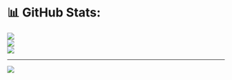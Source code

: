 # 📊 GitHub Stats:
![](https://github-readme-stats.vercel.app/api?username=Bifernan42&theme=dark&hide_border=false&include_all_commits=false&count_private=false)<br/>
![](https://github-readme-streak-stats.herokuapp.com/?user=Bifernan42&theme=dark&hide_border=false)<br/>
![](https://github-readme-stats.vercel.app/api/top-langs/?username=Bifernan42&theme=dark&hide_border=false&include_all_commits=false&count_private=false&layout=compact)

---
[![](https://visitcount.itsvg.in/api?id=Bifernan42&icon=0&color=0)](https://visitcount.itsvg.in)

<!-- Proudly created with GPRM ( https://gprm.itsvg.in ) -->
